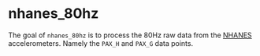 
<!-- README.md is generated from README.Rmd. Please edit that file -->

# nhanes_80hz

<!-- badges: start -->
<!-- badges: end -->

The goal of `nhanes_80hz` is to process the 80Hz raw data from the
[NHANES](https://wwwn.cdc.gov/nchs/nhanes/Search/DataPage.aspx?Component=Examination)
accelerometers. Namely the `PAX_H` and `PAX_G` data points.
